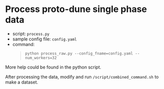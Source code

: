 # Process proto-dune single phase data
- script: `process.py`
- sample config file: `config.yaml`
- command:
  > `python process_raw.py --config_fname=config.yaml --num_workers=32`

More help could be found in the python script.

After processing the data, modify and run `/script/combined_command.sh` to make a dataset.
